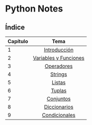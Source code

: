 # Python Notes

## Índice

| Capítulo | Tema                                                                  |
|----------|:---------------------------------------------------------------------:|
| 1        | [Introducción](./chapters/introduccion/intro.md)                      |
| 2        | [Variables y Funciones](./chapters/vars_funcs/variables_functions.md) |
| 3        | [Operadores](./chapters/operadores/opers.md)                          |
| 4        | [Strings](./chapters/strings/strings.md)                              |
| 5        | [Listas](./chapters/listas/listas.md)                                 |
| 6        | [Tuplas](./chapters/tuples/tuples.md)                                 |
| 7        | [Conjuntos](./chapters/sets/sets.md)                                  |
| 8        | [Diccionarios](./chapters/dictionaries/dictionaries.md)               |
| 9        | [Condicionales](./chapters/conditionals/conditionals.md)              |